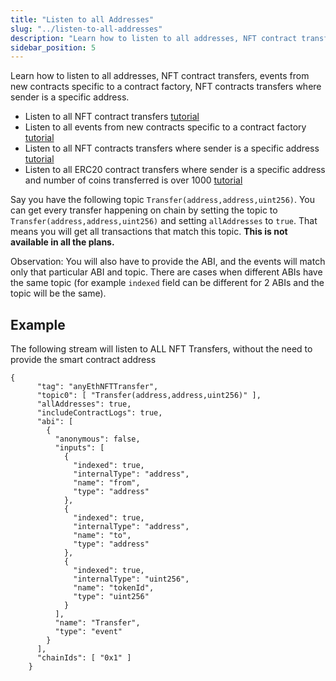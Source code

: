 ```yaml
---
title: "Listen to all Addresses"
slug: "../listen-to-all-addresses"
description: "Learn how to listen to all addresses, NFT contract transfers, events from new contracts specific to a contract factory, NFT contracts transfers where sender is a specific address."
sidebar_position: 5
---
```


Learn how to listen to all addresses, NFT contract transfers, events from new contracts specific to a contract factory, NFT contracts transfers where sender is a specific address.

- Listen to all NFT contract transfers [tutorial](/streams-api/evm/how-to-listen-all-nft-transfers)
- Listen to all events from new contracts specific to a contract factory [tutorial](/streams-api/evm/how-to-listen-all-events-from-a-contract-factory)
- Listen to all NFT contracts transfers where sender is a specific address [tutorial](/streams-api/evm/how-to-listen-to-all-nft-transfers-sent-from-a-specific-address)
- Listen to all ERC20 contract transfers where sender is a specific address and number of coins transferred is over 1000 [tutorial](/streams-api/evm/how-to-listen-to-all-erc20-contract-transfers-over-certain-amount-sent-by-specific-address)

Say you have the following topic `Transfer(address,address,uint256)`. You can get every transfer happening on chain by setting the topic to `Transfer(address,address,uint256)` and setting `allAddresses` to `true`. That means you will get all transactions that match this topic. **This is not available in all the plans.**

Observation: You will also have to provide the ABI, and the events will match only that particular ABI and topic. There are cases when different ABIs have the same topic (for example `indexed` field can be different for 2 ABIs and the topic will be the same).

## Example

The following stream will listen to ALL NFT Transfers, without the need to provide the smart contract address

```
{
      "tag": "anyEthNFTTransfer",
      "topic0": [ "Transfer(address,address,uint256)" ],
      "allAddresses": true,
      "includeContractLogs": true,
      "abi": [
        {
          "anonymous": false,
          "inputs": [
            {
              "indexed": true,
              "internalType": "address",
              "name": "from",
              "type": "address"
            },
            {
              "indexed": true,
              "internalType": "address",
              "name": "to",
              "type": "address"
            },
            {
              "indexed": true,
              "internalType": "uint256",
              "name": "tokenId",
              "type": "uint256"
            }
          ],
          "name": "Transfer",
          "type": "event"
        }
      ],
      "chainIds": [ "0x1" ]
    }
```
